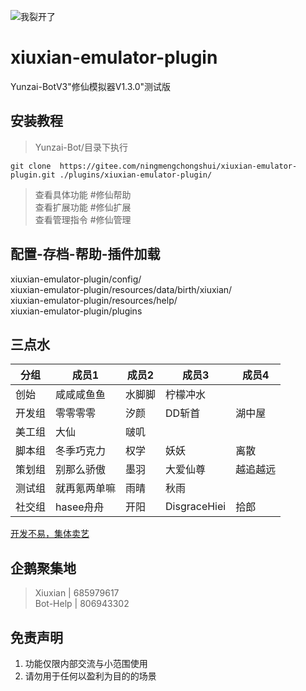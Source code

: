 ![我裂开了](https://s1.ax1x.com/2022/11/02/xH9Kcd.jpg)
# xiuxian-emulator-plugin         
Yunzai-BotV3"修仙模拟器V1.3.0"测试版                  

## 安装教程      

> Yunzai-Bot/目录下执行      
```
git clone  https://gitee.com/ningmengchongshui/xiuxian-emulator-plugin.git ./plugins/xiuxian-emulator-plugin/   
```
> 查看具体功能  #修仙帮助      
> 查看扩展功能  #修仙扩展              
> 查看管理指令  #修仙管理               

## 配置-存档-帮助-插件加载   
xiuxian-emulator-plugin/config/            
xiuxian-emulator-plugin/resources/data/birth/xiuxian/   
xiuxian-emulator-plugin/resources/help/        
xiuxian-emulator-plugin/plugins      

## 三点水

分组  | 成员1 | 成员2 | 成员3 | 成员4
------------- | ------------- | ------------- | ------------- | -------------
创始  | 咸咸咸鱼鱼  | 水脚脚  | 柠檬冲水  | 
开发组  | 零零零零  | 汐颜  | DD斩首  | 湖中屋
美工组  | 大仙  | 啵叽  |   | 
脚本组  | 冬季巧克力  | 权学  | 妖妖 | 离散
策划组  | 别那么骄傲  | 墨羽  | 大爱仙尊  | 越追越远
测试组  |  就再氪两单嘛 | 雨晴  | 秋雨  | 
社交组  |  hasee舟舟 | 开阳  | DisgraceHiei  | 拾郎  


[开发不易，集体卖艺](https://afdian.net/a/ningmengchongshui)    

## 企鹅聚集地
>Xiuxian   | 685979617    
>Bot-Help  | 806943302     
  

## 免责声明       
1. 功能仅限内部交流与小范围使用       
2. 请勿用于任何以盈利为目的的场景    